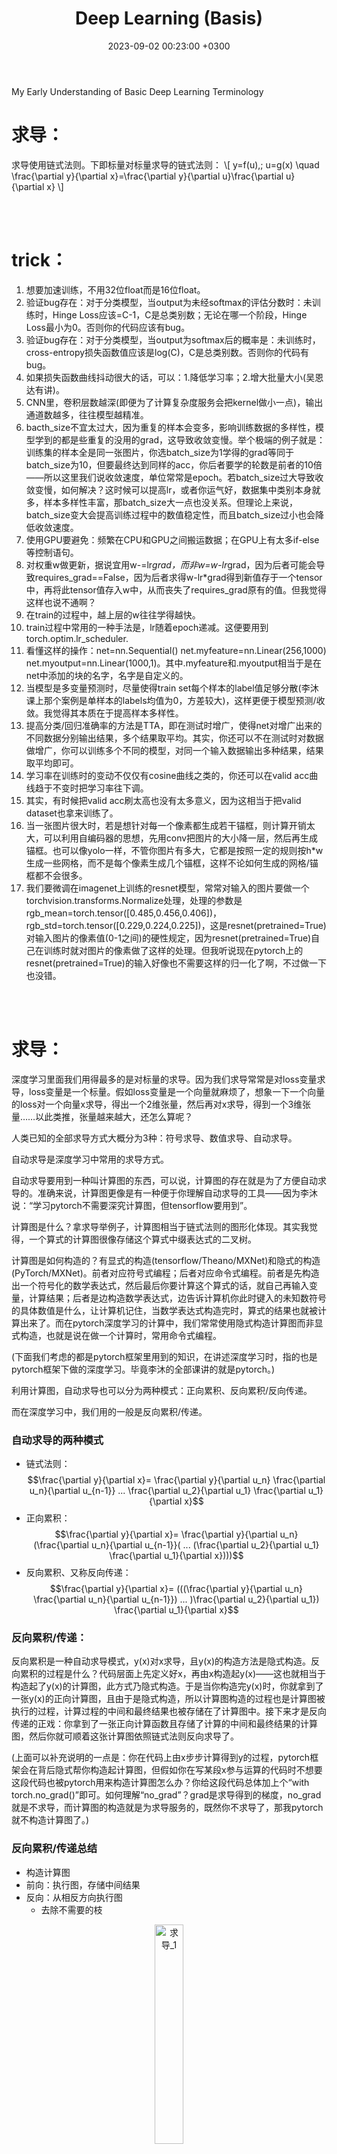 ﻿---
layout: post
title: Deep Learning (Basis)
date: 2023-09-02 00:23:00 +0300
description: This is the content of the course "Dive Into Deep Learning" at Bilibili, which is taught by Mr. Mu Li. # Add post description (optional)
img: 2023-09-02-Deep-Learning-Basis/network.png # Add image post (optional)
fig-caption: # Add figcaption (optional)
tags: [DL, Softmax, MLP, Regularization, Numerical Stability, BN]
comments: true
---

My Early Understanding of Basic Deep Learning Terminology

<!-- more -->

# 求导：
求导使用链式法则。下即标量对标量求导的链式法则：
\\[
y=f(u),\; u=g(x) \quad \frac{\partial y}{\partial x}=\frac{\partial y}{\partial u}\frac{\partial u}{\partial x}
\\]

<br><br>

# trick：
1. 想要加速训练，不用32位float而是16位float。
2. 验证bug存在：对于分类模型，当output为未经softmax的评估分数时：未训练时，Hinge Loss应该=C-1，C是总类别数；无论在哪一个阶段，Hinge Loss最小为0。否则你的代码应该有bug。
3. 验证bug存在：对于分类模型，当output为softmax后的概率是：未训练时，cross-entropy损失函数值应该是log(C)，C是总类别数。否则你的代码有bug。
4. 如果损失函数曲线抖动很大的话，可以：1.降低学习率；2.增大批量大小(吴恩达有讲)。
5. CNN里，卷积层数越深(即便为了计算复杂度服务会把kernel做小一点)，输出通道数越多，往往模型越精准。
6. bacth_size不宜太过大，因为重复的样本会变多，影响训练数据的多样性，模型学到的都是些重复的没用的grad，这导致收敛变慢。举个极端的例子就是：训练集的样本全是同一张图片，你选batch_size为1学得的grad等同于batch_size为10，但要最终达到同样的acc，你后者要学的轮数是前者的10倍——所以这里我们说收敛速度，单位常常是epoch。若batch_size过大导致收敛变慢，如何解决？这时候可以提高lr，或者你运气好，数据集中类别本身就多，样本多样性丰富，那batch_size大一点也没关系。但理论上来说，batch_size变大会提高训练过程中的数值稳定性，而且batch_size过小也会降低收敛速度。
7. 使用GPU要避免：频繁在CPU和GPU之间搬运数据；在GPU上有太多if-else等控制语句。
8. 对权重w做更新，据说宜用w-=lr*grad，而非w=w-lr*grad，因为后者可能会导致requires_grad==False，因为后者求得w-lr*grad得到新值存于一个tensor中，再将此tensor值存入w中，从而丧失了requires_grad原有的值。但我觉得这样也说不通啊？
9. 在train的过程中，越上层的w往往学得越快。
10. train过程中常用的一种手法是，lr随着epoch递减。这便要用到torch.optim.lr_scheduler.
11. 看懂这样的操作：net=nn.Sequential()  net.myfeature=nn.Linear(256,1000)  net.myoutput=nn.Linear(1000,1)。其中.myfeature和.myoutput相当于是在net中添加的块的名字，名字是自定义的。
12. 当模型是多变量预测时，尽量使得train set每个样本的label值足够分散(李沐课上那个案例是单样本的labels均值为0，方差较大)，这样更便于模型预测/收敛。我觉得其本质在于提高样本多样性。
13. 提高分类/回归准确率的方法是TTA，即在测试时增广，使得net对增广出来的不同数据分别输出结果，多个结果取平均。其实，你还可以不在测试时对数据做增广，你可以训练多个不同的模型，对同一个输入数据输出多种结果，结果取平均即可。
14. 学习率在训练时的变动不仅仅有cosine曲线之类的，你还可以在valid acc曲线趋于不变时把学习率往下调。
15. 其实，有时候把valid acc刷太高也没有太多意义，因为这相当于把valid dataset也拿来训练了。
16. 当一张图片很大时，若是想针对每一个像素都生成若干锚框，则计算开销太大，可以利用自编码器的思想，先用conv把图片的大小降一层，然后再生成锚框。也可以像yolo一样，不管你图片有多大，它都是按照一定的规则按h*w生成一些网格，而不是每个像素生成几个锚框，这样不论如何生成的网格/锚框都不会很多。
17. 我们要微调在imagenet上训练的resnet模型，常常对输入的图片要做一个torchvision.transforms.Normalize处理，处理的参数是rgb_mean=torch.tensor([0.485,0.456,0.406])，rgb_std=torch.tensor([0.229,0.224,0.225])，这是resnet(pretrained=True)对输入图片的像素值(0-1之间)的硬性规定，因为resnet(pretrained=True)自己在训练时就对图片的像素做了这样的处理。但我听说现在pytorch上的resnet(pretrained=True)的输入好像也不需要这样的归一化了啊，不过做一下也没错。

<br><br>

# 求导：
深度学习里面我们用得最多的是对标量的求导。因为我们求导常常是对loss变量求导，loss变量是一个标量。假如loss变量是一个向量就麻烦了，想象一下一个向量的loss对一个向量x求导，得出一个2维张量，然后再对x求导，得到一个3维张量……以此类推，张量越来越大，还怎么算呢？

人类已知的全部求导方式大概分为3种：符号求导、数值求导、自动求导。

自动求导是深度学习中常用的求导方式。

自动求导要用到一种叫计算图的东西，可以说，计算图的存在就是为了方便自动求导的。准确来说，计算图更像是有一种便于你理解自动求导的工具——因为李沐说：“学习pytorch不需要深究计算图，但tensorflow要用到”。

计算图是什么？拿求导举例子，计算图相当于链式法则的图形化体现。其实我觉得，一个算式的计算图很像存储这个算式中缀表达式的二叉树。

计算图是如何构造的？有显式的构造(tensorflow/Theano/MXNet)和隐式的构造(PyTorch/MXNet)。前者对应符号式编程；后者对应命令式编程。前者是先构造出一个符号化的数学表达式，然后最后你要计算这个算式的话，就自己再输入变量，计算结果；后者是边构造数学表达式，边告诉计算机你此时键入的未知数符号的具体数值是什么，让计算机记住，当数学表达式构造完时，算式的结果也就被计算出来了。而在pytorch深度学习的计算中，我们常常使用隐式构造计算图而非显式构造，也就是说在做一个计算时，常用命令式编程。

(下面我们考虑的都是pytorch框架里用到的知识，在讲述深度学习时，指的也是pytorch框架下做的深度学习。毕竟李沐的全部课讲的就是pytorch。)

利用计算图，自动求导也可以分为两种模式：正向累积、反向累积/反向传递。

而在深度学习中，我们用的一般是反向累积/传递。

### 自动求导的两种模式
- 链式法则：$$\frac{\partial y}{\partial x}= \frac{\partial y}{\partial u_n} \frac{\partial u_n}{\partial u_{n-1}} ... \frac{\partial u_2}{\partial u_1} \frac{\partial u_1}{\partial x}$$
- 正向累积：$$\frac{\partial y}{\partial x}= \frac{\partial y}{\partial u_n} (\frac{\partial u_n}{\partial u_{n-1}}( ... (\frac{\partial u_2}{\partial u_1} \frac{\partial u_1}{\partial x})))$$
- 反向累积、又称反向传递：$$\frac{\partial y}{\partial x}= (((\frac{\partial y}{\partial u_n} \frac{\partial u_n}{\partial u_{n-1}}) ... )\frac{\partial u_2}{\partial u_1}) \frac{\partial u_1}{\partial x}$$
  
### 反向累积/传递：
反向累积是一种自动求导模式，y(x)对x求导，且y(x)的构造方法是隐式构造。反向累积的过程是什么？代码层面上先定义好x，再由x构造起y(x)——这也就相当于构造起了y(x)的计算图，此方式乃隐式构造。于是当你构造完y(x)时，你就拿到了一张y(x)的正向计算图，且由于是隐式构造，所以计算图构造的过程也是计算图被执行的过程，计算过程的中间和最终结果也被存储在了计算图中。接下来才是反向传递的正戏：你拿到了一张正向计算函数且存储了计算的中间和最终结果的计算图，然后你就可顺着这张计算图依照链式法则反向求导了。

(上面可以补充说明的一点是：你在代码上由x步步计算得到y的过程，pytorch框架会在背后隐式帮你构造起计算图，但假如你在写某段x参与运算的代码时不想要这段代码也被pytorch用来构造计算图怎么办？你给这段代码总体加上个“with torch.no_grad()”即可。如何理解“no_grad”？grad是求导得到的梯度，no_grad就是不求导，而计算图的构造就是为求导服务的，既然你不求导了，那我pytorch就不构造计算图了。)

### 反向累积/传递总结
- 构造计算图
- 前向：执行图，存储中间结果
- 反向：从相反方向执行图
  - 去除不需要的枝
<p align="center">
  <img src="{{site.baseurl}}/assets/img/2023-09-02-Deep-Learning-Basis/求导_1.png" alt="求导_1" width="30%">
</p>
Pytorch中，反向累积的函数是backward，用法是y(x).backward()。理论上来说，y(x)可以是自定义的任何函数，故而构造出来的y(x)的计算图不一定是一棵树，有可能是一个带环的图，具体视你这个函数的正向计算图而定。

但使用y(x).backward()函数有一个前提，就是在构造y(x)之前，你要事先激活x的gard成员变量，方法是x.requires_grad_(True)，等价于x=torch.arrange(4.0, requires_grad=True)#假设你想要个x=[0., 1., 2., 3.]。注意：x.grad被激活时初始值为NoneType。

激活x的grad成员变量有多个好处：1.李沐说的，grad存储最终y(x).forward()求出来的导数值；2.我猜的，给x激活grad变量让y(x,z)调用forward方法时，知道y是从x计算过来的，forward求导是对x求导而非z。y调用forward时怎么知道自己是由x计算过来的？貌似该信息被存储在y的成员变量grad_fn中。

Grad有个奇怪的特性：当你调用一次y(x).forward()求出对x导数存储在x.grad中时(y一般为标量，x为长度为n的一维张量，则求出来的grad也是长度为n的一维张量)，若是再调用一次forward，则x.grad中的旧值不会被清除，而是会留在那，跟这一次求导出来的是做累积，产生新值。Pytorch这样设计grad的目的在于：便于存储对loss连续求导产生的累积梯度。你要是像重置x.grad也行，调用x.zero_()即可——pytorch中的方法后带有“_”一般都是用于重写调用该方法的对象的内容。

<br><br>

# 优化算法：
优化算法，优化的是一个深度学习模型的参数，得到这些参数的最优值。

我们要训练出一个模型，模型的大概样子我们已经知道，例如是最简单的线性回归模型y=wTx，但这个模型里有很多未知参数，即为w=(w1, w2, w3, ……, wn)，我们训练模型，最终要得到的是w的最优值。

一开始，我们甩给计算机的是一个带有w随机初值的y=wTx，w的随机初值肯定不是我们最终想要的最优值，我们就要用一些方法来训练y=wTx模型，使得w中的某个wi越来越接近我们想要的最优值，这些方法就叫做模型的“优化方法”。

模型的优化方法里有一种最常见的，叫做“梯度下降法GD(Gradient Descent)”，它每次对所有样本的损失函数的加和求导，并迭代优化。它就要用到我们上面讲过的求导，求导是对y=wTx模型拟合实际数据的损失函数loss求导，grad=d(loss)/d(wi)。求导的结果用于不断更新wi的值，怎么用？wi=wi” – grad * n，n在此处被称为学习率，是一个超参数。

GD太贵了，我们对其做改进，每次只从全部样本中取一个固定大小的批量来求导，这叫做“批梯度下降法BGD(Batch Gradient Descent)”。 

但是“bacth” GD算起来好贵，所以我们对它做改进，每次进来一个样本就求一次导，而不是对一批样本求导，你看一次求导变便宜了。这种叫做“随机梯度下降法SGD(Stochastic Gradient Descent)”。

但是BGD求一次导的bacth太大，而SGD求一次导只有一个样本，一轮epoch求导次数过多，所以我们二者取折衷，让BGD的每个批量的大小随着当前的求导情况而变化(怎么变化我也不知道)，得到“小批量随机梯度下降法MSGD(minibatch SGD)”。需要注意的是，若是采用小批量随机梯度下降法，则在优化模型参数的过程中可能需要逐渐减小lr的值，特别是当batch_size=1的极端情况，因为你的最终目的是得到一组模型参数使得所有样本的Loss最小，但你每次更新模型参数使用的仅仅是一个或几个样本，这可能使得你模型参数“下山的路径”并不是总朝着使得所有样本Loss最小的方向，看上去就是你的“下山路径”在震荡，特别是模型参数接近Loss最低点时，震荡最明显，总是无法收敛到最优解，你则需要降低你的lr了，以减小路径震荡，收敛到所有样本Loss最低点。
<br>

我认为，任何优化算法都有两要素：
1. 模型的样子
2. 训练所用超参数
以线性回归模型的训练举例子，线性回归模型实际上也就相当于单层神经网络，这个神经网络的参数包括权值w和阈值b。于是，对于线性回归模型来说，模型的样子可以有两种表示方法，传统的是y=xT*w+b，但我们也可以统一规范地用单层神经网络图来表示。训练所用超参数是学习率lr。

我们在实现一个实现某优化算法(例如SGD)的函数时，首先要明确这个函数的作用是不断根据损失函数对模型参数的梯度值来对模型参数进行更新。于是你要给这个函数传入的是梯度值(在pytorch中，用于w和b变量有数据成员grad，你只需要在优化算法函数外调用y.forward()，再往优化算法函数中传w和b即可)；于是这个函数需要实现知道优化算法两要素：模型的样子+训练用的超参数。

优化算法的实现还需要注意两点：
1. 若是使用的SGD等需要用到梯度的算法，则每次对模型参数做完优化后，要对所有grad作一次清零
2. 时常注意在对模型参数进行优化的过程中，不应当对已有计算图进行更新，不进行更新的方法有：
   - with torch.no_grad():#回车  
   - detach()。 detach函数貌似是tensor变量存储的模型参数w、b的方法，但具体用法我忘了。

<br><br>

# 损失函数：
不论是训练/测试/验证集，数据都是以样本为基本单位的，而每个样本中会有多个指标和一个标签label，所以一个样本的数据就是用一个行向量+一个标量(对于训练集和测试集来说才有这个标量)来表示，这个标量就是标签label，在讨论训练出的模型的语境下，我们也叫它真实值。

在实际应用中，我们关注的主要不是损失函数的形式，也就是说我们工作的重心不在于损失函数如何通过output与target的计算出损失值，而是主要关注“损失函数值”，因为我们在反向传播对模型参数求导是，不是对损失函数本身调用backward，而是对loss(output, target)计算出来的值调用backward，才能计算出模型参数的grad。

损失函数值本身也可以看做一个以模型参数为自变量的函数，它具备三要素：
1. 真实值
2. 样本指标
3. 模型参数。
也可以说：损失函数值由真实值和预测值构成。其中样本指标和模型参数共同运算出预测值，运算的法则即是模型本身。对于损失函数值而言，模型参数相当于自变量，真实值+样本指标相当于系数，故而损失函数值求导是对模型参数求导，不是对预测值求导。

理论上来说，仅仅采纳一个样本，用模型依据其指标的预测值和样本真实值的偏差也可以表示损失函数，但我们却往往不仅采纳一个样本，而是多个样本。理论上你训练模型的过程就是一轮轮不断更新模型参数的过程，每一轮更新采用的方法就是优化算法，例如SGD算法，每一轮更新你都要由损失函数对每个模型参数求导计算一组梯度，梯度的值往往用系数——即真实值+样本指标就能表示出来(eg线性回归模型)。而前面我们说过，求损失函数往往采用多个样本，你甚至可以使用训练集中的全部样本，但那样代价太高了，所以才有了“S”GD。

损失函数若是仅仅采纳一个样本，则预测值和真实值的偏差肯定是一个标量，因为真实值label本身是一个标量，而指标和模型参数运算出来的预测值也是一个标量。但若是损失函数采纳n个样本，则偏差的直接结果肯定是一个长度为n的向量，这时就要对这个向量做一定处理，例如对这个向量取范数值，得到损失函数最终的结果。

“损失函数”本身也可以表示预测值和真实值的“误差”，损失函数不同的形式则称作不同的误差，例如形如1/2*(y-y’)^2称作MSE均方误差损失函数¬——但这个公式针对的是采纳单样本的损失函数，对于一般情况下采纳多样本的损失函数，y和y’有下标i，要做加和然后取平均，“取平均”，故而叫“均方”误差损失函数。

对均方误差损失函数还有一个改进：log_rmse，先对pred和label做log，再做rmse。

我们知道，sgd每次对param做更新时要原param-lr*grad，这里的grad是损失函数对param的导数，若是损失函数对批量样本的损失值仅仅是求加和而未取平均，则sgd公式适修改为param-lr*grad/batch_size。
<br>

分类问题中常用到的损失函数：

假如分类模型中输出的结果没有经过softmax变换，则可以直接对评估分数上Hinge Loss。对于Hinge Loss中为什么不正确分类的评估分数要+1，这是为了确保正确分类的评估分数远大于不正确的，事实上，你不一定要选用1，你可以选用其他数字。
